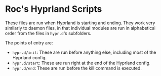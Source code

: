 # Roc's Hyprland Scripts

These files are run when Hyprland is starting and ending. They work very similarly to daemon files, in that individual modules are run in alphabetical order from the files in `hypr.d`'s subfolders.

The points of entry are:
- `hypr.d/init`: These are run before anything else, including most of the Hyprland config.
- `hypr.d/start`: These are run right at the end of the Hyprland config.
- `hypr.d/end`: These are run before the kill command is executed.
